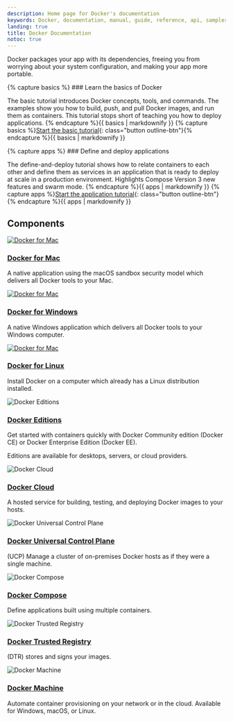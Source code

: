```yaml
---
description: Home page for Docker's documentation
keywords: Docker, documentation, manual, guide, reference, api, samples
landing: true
title: Docker Documentation
notoc: true
---
```


Docker packages your app with its dependencies, freeing you from worrying about
your system configuration, and making your app more portable.

<div class="row">
<div class="col-md-6 block">
{% capture basics %}
### Learn the basics of Docker

The basic tutorial introduces Docker concepts, tools, and commands. The examples
show you how to build, push, and pull Docker images, and run them as containers.
This tutorial stops short of teaching you how to deploy applications.
{% endcapture %}{{ basics | markdownify }}
{% capture basics %}[Start the basic tutorial](/engine/getstarted/){: class="button outline-btn"}{% endcapture %}{{ basics | markdownify }}
</div>

<div class="col-md-6 block">
{% capture apps %}
### Define and deploy applications

The define-and-deploy tutorial shows how to relate containers to each other and
define them as services in an application that is ready to deploy at scale in a
production environment. Highlights Compose Version 3 new features and swarm
mode.
{% endcapture %}{{ apps | markdownify }}
{% capture apps %}[Start the application tutorial](/engine/getstarted-voting-app/){: class="button outline-btn"}{% endcapture %}{{ apps | markdownify }}
</div>
</div>


## Components

<div class="component-container">
    <div class="row">
        <div class="col-md-4">
            <div class="component">
                <div class="component-icon">
                    <a href="docker-for-mac/"> <img src="../images/apple_48.svg" alt="Docker for Mac"> </a>
                </div>
                <h3 id="docker-for-mac"><a href="docker-for-mac/">Docker for Mac</a></h3>
                <p>A native application using the macOS sandbox security model which delivers all Docker tools to your Mac.</p>
            </div>
        </div>
        <div class="col-md-4">
            <div class="component">
                <div class="component-icon">
                    <a href="docker-for-mac/"> <img src="../images/windows_48.svg" alt="Docker for Mac"> </a>
                </div>
                <h3 id="docker-for-windows"><a href="/#docker-for-windows">Docker for Windows</a></h3>
                <p>A native Windows application which delivers all Docker tools to your Windows computer.</p>
            </div>
        </div>
        <div class="col-md-4">
            <div class="component">
                <div class="component-icon">
                    <a href="docker-for-mac/"> <img src="../images/linux_48.svg" alt="Docker for Mac"> </a>
                </div>
                <h3 id="docker-for-linux"><a href="/#docker-for-linux">Docker for Linux</a></h3>
                <p>Install Docker on a computer which already has a Linux distribution installed.</p>
            </div>
        </div>
        <!--components-full-width-->
        <div class="col-md-12">
            <!--editions-->
            <div class="component-full">
                <div class="component-full-icon">
                    <img src="../images/engine_48.svg" alt="Docker Editions">
                </div>
                <div class="component-full-copy">
                    <h3 id="docker-engine"><a href="engine/installation/">Docker Editions</a></h3>
                    <p>Get started with containers quickly with Docker Community edition (Docker CE)
                       or Docker Enterprise Edition (Docker EE).</p>
		            <p>Editions are available for desktops, servers, or cloud providers.</p>
                </div>
            </div>
            <!--cloud-->
            <div class="component-full">
                <div class="component-full-icon">
                    <img src="../images/cloud_48.svg" alt="Docker Cloud">
                </div>
                <div class="component-full-copy">
                    <h3 id="docker-cloud"><a href="/#">Docker Cloud</a></h3>
                    <p>A hosted service for building, testing, and deploying Docker images to your hosts.</p>
                </div>
            </div>
            <!--UCP-->
            <div class="component-full">
                <div class="component-full-icon">
                    <img src="../images/UCP_48.svg" alt="Docker Universal Control Plane">
                </div>
                <div class="component-full-copy">
                    <h3 id="docker-cloud"><a href="datacenter/ucp/1.1/overview/">Docker Universal Control Plane</a></h3>
                    <p>(UCP) Manage a cluster of on-premises Docker hosts as if they were a single machine.</p>
                </div>
            </div>
            <!--compose-->
            <div class="component-full">
                <div class="component-full-icon">
                    <img src="../images/compose_48.svg" alt="Docker Compose">
                </div>
                <div class="component-full-copy">
                    <h3 id="docker-cloud"><a href="compose/overview/">Docker Compose</a></h3>
                    <p>Define applications built using multiple containers.</p>
                </div>
            </div>
            <!--hub-->
            <!-- <div class="component-full">
                <div class="component-full-icon">
                    <img src="../images/hub_48.svg" alt="Docker Hub">
                </div>
                <div class="component-full-copy">
                    <h3 id="docker-cloud"><a href="docker-hub/overview/">Docker Hub</a></h3>
                    <p>A hosted registry service for managing and building images.</p>
                </div>
            </div> -->
            <!--dtr-->
            <div class="component-full">
                <div class="component-full-icon">
                    <img src="../images/dtr_48.svg" alt="Docker Trusted Registry">
                </div>
                <div class="component-full-copy">
                    <h3 id="docker-cloud"><a href="docker-trusted-registry/">Docker Trusted Registry</a></h3>
                    <p>(DTR) stores and signs your images.</p>
                </div>
            </div>
            <!--machine-->
            <div class="component-full">
                <div class="component-full-icon">
                    <img src="../images/machine_48.svg" alt="Docker Machine">
                </div>
                <div class="component-full-copy">
                    <h3 id="docker-cloud"><a href="machine/install-machine/">Docker Machine</a></h3>
                    <p>Automate container provisioning on your network or in the cloud. Available for Windows, macOS, or Linux.</p>
                </div>
            </div>
            <!-- end col-12-->
        </div>
        <!-- end component-container-->
    </div>
</div>
